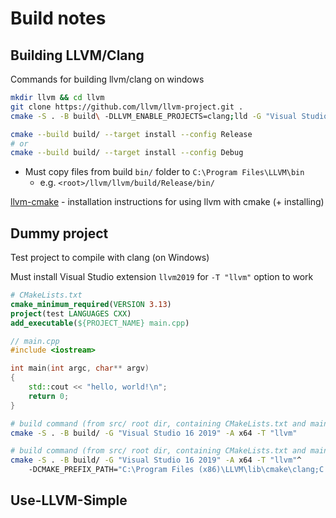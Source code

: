 # Build notes

## Building LLVM/Clang

Commands for building llvm/clang on windows

```bash
mkdir llvm && cd llvm
git clone https://github.com/llvm/llvm-project.git .
cmake -S . -B build\ -DLLVM_ENABLE_PROJECTS=clang;lld -G "Visual Studio 16 2019" -A x64 -Thost=x64 ..\llvm

cmake --build build/ --target install --config Release
# or
cmake --build build/ --target install --config Debug
```

- Must copy files from build `bin/` folder to `C:\Program Files\LLVM\bin`
  - e.g. `<root>/llvm/llvm/build/Release/bin/`

[llvm-cmake](https://llvm.org/docs/CMake.html) - installation instructions for using llvm with cmake (+ installing)

## Dummy project

Test project to compile with clang (on Windows)

Must install Visual Studio extension `llvm2019` for `-T "llvm"` option to work

```cmake
# CMakeLists.txt
cmake_minimum_required(VERSION 3.13)
project(test LANGUAGES CXX)
add_executable(${PROJECT_NAME} main.cpp)
```

```c++
// main.cpp
#include <iostream>

int main(int argc, char** argv)
{
    std::cout << "hello, world!\n";
    return 0;
}
```

```bash
# build command (from src/ root dir, containing CMakeLists.txt and main.cpp)
cmake -S . -B build/ -G "Visual Studio 16 2019" -A x64 -T "llvm"
```

```bash
# build command (from src/ root dir, containing CMakeLists.txt and main.cpp)
cmake -S . -B build/ -G "Visual Studio 16 2019" -A x64 -T "llvm"^
    -DCMAKE_PREFIX_PATH="C:\Program Files (x86)\LLVM\lib\cmake\clang;C:\Program Files (x86)\LLVM\lib\cmake\llvm"
```

## Use-LLVM-Simple
